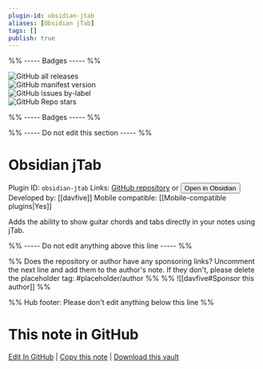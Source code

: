 ```yaml
---
plugin-id: obsidian-jtab
aliases: [Obsidian jTab]
tags: []
publish: true
---
```


%% ----- Badges ----- %%

![GitHub all releases](https://img.shields.io/github/downloads/davfive/obsidian-jtab/total?color=573E7A&logo=github&style=for-the-badge)  
![GitHub manifest version](https://img.shields.io/github/manifest-json/v/davfive/obsidian-jtab?color=573E7A&logo=github&style=for-the-badge)  
![GitHub issues by-label](https://img.shields.io/github/issues/davfive/obsidian-jtab/help%20wanted?color=573E7A&logo=github&style=for-the-badge)  
![GitHub Repo stars](https://img.shields.io/github/stars/davfive/obsidian-jtab?color=573E7A&logo=github&style=for-the-badge)

%% ----- Badges ----- %%

%% ----- Do not edit this section ----- %%

# Obsidian jTab

Plugin ID: `obsidian-jtab`
Links: [GitHub repository](https://github.com/davfive/obsidian-jtab) or [<button id=HH>Open in Obsidian</button>](obsidian://show-plugin?id=obsidian-jtab)
Developed by: [[davfive]]
Mobile compatible: [[Mobile-compatible plugins|Yes]]

Adds the ability to show guitar chords and tabs directly in your notes using jTab.

%% ----- Do not edit anything above this line ----- %%

%% Does the repository or author have any sponsoring links? Uncomment the next line and add them to the author's note. If they don't, please delete the placeholder tag: #placeholder/author %%
%% ![[davfive#Sponsor this author]] %%

%% Hub footer: Please don't edit anything below this line %%

# This note in GitHub

<span class="git-footer">[Edit In GitHub](https://github.dev/obsidian-community/obsidian-hub/blob/main/02%20-%20Community%20Expansions/02.05%20All%20Community%20Expansions/Plugins/obsidian-jtab.md "git-hub-edit-note") | [Copy this note](https://raw.githubusercontent.com/obsidian-community/obsidian-hub/main/02%20-%20Community%20Expansions/02.05%20All%20Community%20Expansions/Plugins/obsidian-jtab.md "git-hub-copy-note") | [Download this vault](https://github.com/obsidian-community/obsidian-hub/archive/refs/heads/main.zip "git-hub-download-vault") </span>
